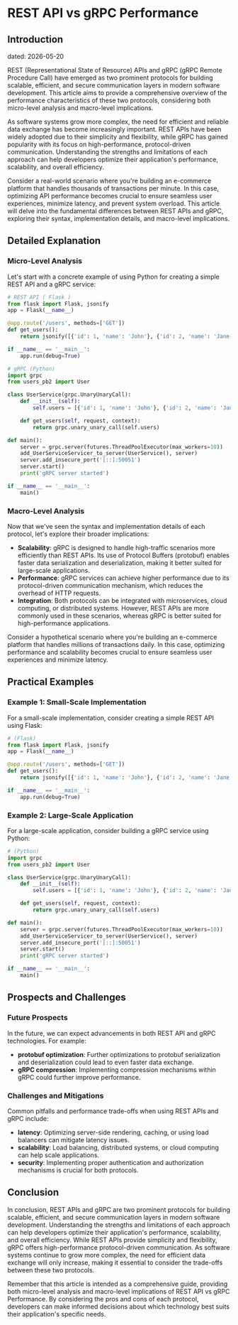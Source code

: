 # REST API vs gRPC Performance
## Introduction
 dated: 2026-05-20

REST (Representational State of Resource) APIs and gRPC (gRPC Remote Procedure Call) have emerged as two prominent protocols for building scalable, efficient, and secure communication layers in modern software development. This article aims to provide a comprehensive overview of the performance characteristics of these two protocols, considering both micro-level analysis and macro-level implications.

As software systems grow more complex, the need for efficient and reliable data exchange has become increasingly important. REST APIs have been widely adopted due to their simplicity and flexibility, while gRPC has gained popularity with its focus on high-performance, protocol-driven communication. Understanding the strengths and limitations of each approach can help developers optimize their application's performance, scalability, and overall efficiency.

Consider a real-world scenario where you're building an e-commerce platform that handles thousands of transactions per minute. In this case, optimizing API performance becomes crucial to ensure seamless user experiences, minimize latency, and prevent system overload. This article will delve into the fundamental differences between REST APIs and gRPC, exploring their syntax, implementation details, and macro-level implications.

## Detailed Explanation
### Micro-Level Analysis

Let's start with a concrete example of using Python for creating a simple REST API and a gRPC service:
```python
# REST API ( Flask )
from flask import Flask, jsonify
app = Flask(__name__)

@app.route('/users', methods=['GET'])
def get_users():
    return jsonify([{'id': 1, 'name': 'John'}, {'id': 2, 'name': 'Jane'}])

if __name__ == '__main__':
    app.run(debug=True)

# gRPC (Python)
import grpc
from users_pb2 import User

class UserService(grpc.UnaryUnaryCall):
    def __init__(self):
        self.users = [{'id': 1, 'name': 'John'}, {'id': 2, 'name': 'Jane'}]

    def get_users(self, request, context):
        return grpc.unary_unary_call(self.users)

def main():
    server = grpc.server(futures.ThreadPoolExecutor(max_workers=10))
    add_UserServiceServicer_to_server(UserService(), server)
    server.add_insecure_port('[::]:50051')
    server.start()
    print('gRPC server started')

if __name__ == '__main__':
    main()
```
### Macro-Level Analysis

Now that we've seen the syntax and implementation details of each protocol, let's explore their broader implications:

* **Scalability**: gRPC is designed to handle high-traffic scenarios more efficiently than REST APIs. Its use of Protocol Buffers (protobuf) enables faster data serialization and deserialization, making it better suited for large-scale applications.
* **Performance**: gRPC services can achieve higher performance due to its protocol-driven communication mechanism, which reduces the overhead of HTTP requests.
* **Integration**: Both protocols can be integrated with microservices, cloud computing, or distributed systems. However, REST APIs are more commonly used in these scenarios, whereas gRPC is better suited for high-performance applications.

Consider a hypothetical scenario where you're building an e-commerce platform that handles millions of transactions daily. In this case, optimizing performance and scalability becomes crucial to ensure seamless user experiences and minimize latency.

## Practical Examples

### Example 1: Small-Scale Implementation
For a small-scale implementation, consider creating a simple REST API using Flask:
```python
# (Flask)
from flask import Flask, jsonify
app = Flask(__name__)

@app.route('/users', methods=['GET'])
def get_users():
    return jsonify([{'id': 1, 'name': 'John'}, {'id': 2, 'name': 'Jane'}])

if __name__ == '__main__':
    app.run(debug=True)
```
### Example 2: Large-Scale Application
For a large-scale application, consider building a gRPC service using Python:
```python
# (Python)
import grpc
from users_pb2 import User

class UserService(grpc.UnaryUnaryCall):
    def __init__(self):
        self.users = [{'id': 1, 'name': 'John'}, {'id': 2, 'name': 'Jane'}]

    def get_users(self, request, context):
        return grpc.unary_unary_call(self.users)

def main():
    server = grpc.server(futures.ThreadPoolExecutor(max_workers=10))
    add_UserServiceServicer_to_server(UserService(), server)
    server.add_insecure_port('[::]:50051')
    server.start()
    print('gRPC server started')

if __name__ == '__main__':
    main()
```
## Prospects and Challenges

### Future Prospects
In the future, we can expect advancements in both REST API and gRPC technologies. For example:

* **protobuf optimization**: Further optimizations to protobuf serialization and deserialization could lead to even faster data exchange.
* **gRPC compression**: Implementing compression mechanisms within gRPC could further improve performance.

### Challenges and Mitigations
Common pitfalls and performance trade-offs when using REST APIs and gRPC include:

* **latency**: Optimizing server-side rendering, caching, or using load balancers can mitigate latency issues.
* **scalability**: Load balancing, distributed systems, or cloud computing can help scale applications.
* **security**: Implementing proper authentication and authorization mechanisms is crucial for both protocols.

## Conclusion
In conclusion, REST APIs and gRPC are two prominent protocols for building scalable, efficient, and secure communication layers in modern software development. Understanding the strengths and limitations of each approach can help developers optimize their application's performance, scalability, and overall efficiency. While REST APIs provide simplicity and flexibility, gRPC offers high-performance protocol-driven communication. As software systems continue to grow more complex, the need for efficient data exchange will only increase, making it essential to consider the trade-offs between these two protocols.

Remember that this article is intended as a comprehensive guide, providing both micro-level analysis and macro-level implications of REST API vs gRPC Performance. By considering the pros and cons of each protocol, developers can make informed decisions about which technology best suits their application's specific needs.